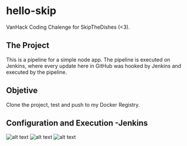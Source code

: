 # hello-skip
VanHack Coding Chalenge for SkipTheDishes (<3).

## The Project
This is a pipeline for a simple node app.
The pipeline is executed on Jenkins, where every update here in GitHub was hooked by Jenkins and executed by the pipeline.

## Objetive
Clone the project, test and push to my Docker Registry.

## Configuration and Execution -Jenkins

![alt text](https://image.ibb.co/cqdAx8/1.png)
![alt text](https://image.ibb.co/dTK0x8/2.png)
![alt text](https://image.ibb.co/dLzTjo/3.png)


